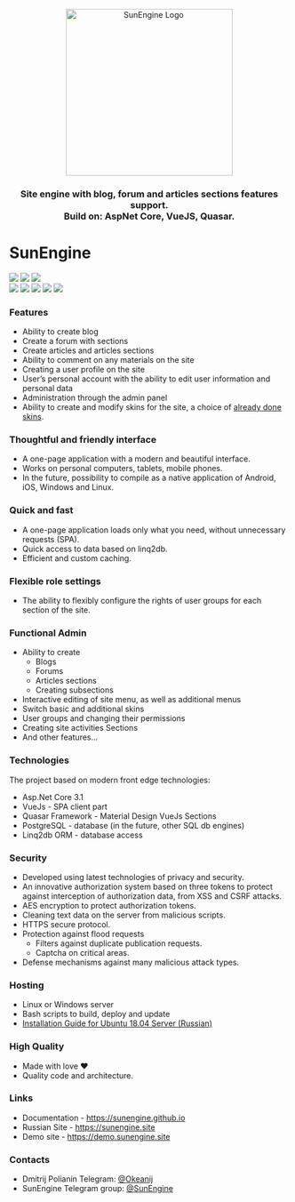 <p align="center">
<img src="https://github.com/sunengine/SunEngine/blob/master/SunEngine.svg" width="300" alt="SunEngine Logo" />
</p>
 
<h3 align="center">
Site engine with blog, forum and articles sections features support.<br/>
Build on: AspNet Core, VueJS, Quasar.</h3>

# SunEngine

<a href="#"><img src="https://img.shields.io/static/v1?label=Version&message=v2.11.6&color=green"></a>
<a href="#"><img src="https://github.com/sunengine/SunEngine/workflows/.NET%20Core/badge.svg" ></a>
<a href="#"><img src="https://github.com/sunengine/SunEngine/workflows/Quasar/badge.svg" ></a>
<br/>
<a href="https://sunengine.github.io"><img src="https://img.shields.io/static/v1?label=Documentation&message=sunengine.github.io&color=informational"></a>
<a href="https://sunengine.site"><img src="https://img.shields.io/static/v1?label=Site%20(Ru)&message=sunengine.site&color=yellow"></a>
<a href="https://demo.sunengine.site"><img src="https://img.shields.io/static/v1?label=Demo&message=demo.sunengine.site&color=yellow"></a>
<a href="https://t.me/SunEngine"><img src="https://img.shields.io/static/v1?label=Telegram&message=@SunEngine&color=success"></a>
<a href="README.RU.md"><img src="https://img.shields.io/static/v1?label=Readme&message=Russian&color=informational"></a>
  
### Features
 - Ability to create blog  
 - Create a forum with sections   
 - Create articles and articles sections  
 - Ability to comment on any materials on the site  
 - Creating a user profile on the site  
 - User’s personal account with the ability to edit user information and personal data  
 - Administration through the admin panel  
 - Ability to create and modify skins for the site, a choice of [already done skins](https://github.com/sunengine/Skins).  

### Thoughtful and friendly interface
 - A one-page application with a modern and beautiful interface.  
 - Works on personal computers, tablets, mobile phones.  
 - In the future, possibility to compile as a native application of Android, iOS, Windows and Linux.  

### Quick and fast
 - A one-page application loads only what you need, without unnecessary requests (SPA).      
 - Quick access to data based on linq2db.   
 - Efficient and custom caching.  

### Flexible role settings
 - The ability to flexibly configure the rights of user groups for each section of the site.  

### Functional Admin
 - Ability to create  
   - Blogs  
   - Forums  
   - Articles sections  
   - Creating subsections  
 - Interactive editing of site menu, as well as additional menus  
 - Switch basic and additional skins  
 - User groups and changing their permissions  
 - Creating site activities Sections  
 - And other features...  

### Technologies
The project based on modern front edge technologies:
 - Asp.Net Core 3.1  
 - VueJs - SPA client part  
 - Quasar Framework - Material Design VueJs Sections  
 - PostgreSQL - database (in the future, other SQL db engines)  
 - Linq2db ORM - database access  
 
### Security
 - Developed using latest technologies of privacy and security.  
 - An innovative authorization system based on three tokens to protect against interception of authorization data, from XSS and CSRF attacks.  
 - AES encryption to protect authorization tokens.  
 - Cleaning text data on the server from malicious scripts.  
 - HTTPS secure protocol.  
 - Protection against flood requests  
   - Filters against duplicate publication requests.  
   - Captcha on critical areas.  
 - Defense mechanisms against many malicious attack types.  

### Hosting
 - Linux or Windows server  
 - Bash scripts to build, deploy and update  
 - [Installation Guide for Ubuntu 18.04 Server (Russian)](https://sunengine.site/install/14)    

### High Quality
 - Made with love ❤  
 - Quality code and architecture.  

### Links
- Documentation - https://sunengine.github.io
- Russian Site - https://sunengine.site
- Demo site - https://demo.sunengine.site

### Contacts
 - Dmitrij Polianin Telegram: [@Okeanij](https://t.me/Okeanij)    
 - SunEngine Telegram group: [@SunEngine](https://t.me/SunEngine)  
